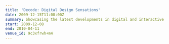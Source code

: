 ```yaml
---
title: 'Decode: Digital Design Sensations'
date: 2009-12-15T11:00:00Z
summary: Showcasing the latest developments in digital and interactive design, from small, screen-based, graphics to large-scale interactive installations. The exhibition includes works by established international artists and designers such as Daniel Brown, Golan Levin, Daniel Rozin, Troika and Karsten Schmidt.
start: 2009-12-08
end: 2010-04-11
venue_id: 9c3xfrwh+m4
---
```

